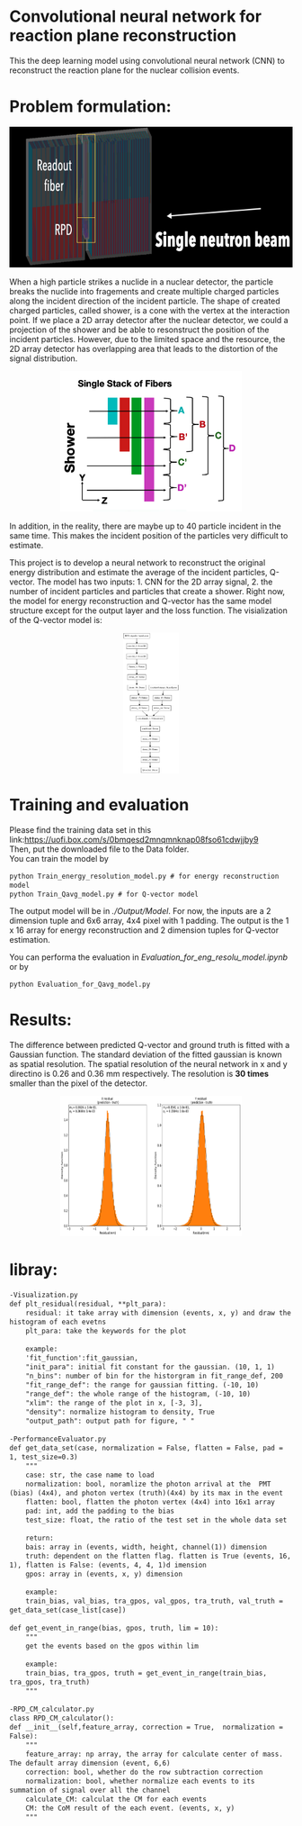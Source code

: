 # Convolutional neural network for reaction plane reconstruction

This the deep learning model using convolutional neural network (CNN) to reconstruct the reaction plane for the nuclear 
collision events.


# Problem formulation:


<p align="center">
<img src="https://github.com/shengy3/ML_RPD/blob/master/images/Experiment%20setup.png" width="600" height="250">
</p>

When a high particle strikes a nuclide in a nuclear detector, the particle breaks the nuclide into fragements and create multiple 
charged particles along the incident direction of the incident particle. The shape of created charged particles, called shower, is a cone with the vertex 
at the interaction point. If we place a 2D array detector after the nuclear detector, we could a projection of the shower and be able to resonstruct the position of the incident particles. However, due to the limited space and the resource, the 2D array detector has overlapping area that leads to the distortion of the signal distribution. 

<p align="center">
<img src="https://github.com/shengy3/ML_RPD/blob/master/images/RPD_structure.png" width="324" height="250">
</p>

In addition, in the reality, there are maybe up to 40 particle incident in the same time. This makes the incident position of the particles very difficult to estimate. 

This project is to develop a neural network to reconstruct the original energy distribution and estimate the average of the incident particles, Q-vector. The model has two inputs: 1. CNN for the 2D array signal, 2. the number of incident particles and particles that create a shower. Right now, the model for energy reconstruction and Q-vector has the same model structure except for the output layer and the loss function. The visialization of the Q-vector model is:

<p align="center">
<img src="https://github.com/shengy3/ML_RPD/blob/master/images/ML_model_structure.png" align="center" width="100" height="250" >
</p>

# Training and evaluation

Please find the training data set in this link:https://uofi.box.com/s/0bmqesd2mnqmnknap08fso61cdwjjby9  
Then, put the downloaded file to the Data folder.  
You can train the model by 

    python Train_energy_resolution_model.py # for energy reconstruction model
    python Train_Qavg_model.py # for Q-vector model

The output model will be in *./Output/Model*.
For now, the inputs are a 2 dimension tuple and 6x6 array, 4x4 pixel with 1 padding. The output is the 1 x 16 array for energy reconstruction and 2 dimension tuples for Q-vector estimation.

You can performa the evaluation in *Evaluation_for_eng_resolu_model.ipynb* or by
    
    python Evaluation_for_Qavg_model.py
# Results:
The difference between predicted Q-vector and ground truth is fitted with a Gaussian function. The standard deviation of the fitted gaussian is known as spatial resolution. The spatial resolution of the neural network in x and y directino is 0.26 and 0.36 mm respectively. The resolution is **30 times** smaller than the pixel of the detector. 
<p align="center">
<img src="https://github.com/shengy3/ML_RPD/blob/master/images/residual_result.pdf" width="324" height="250">
</p>

# libray:
    
    -Visualization.py
    def plt_residual(residual, **plt_para):
        residual: it take array with dimension (events, x, y) and draw the histogram of each evetns
        plt_para: take the keywords for the plot
        
        example: 
        'fit_function':fit_gaussian,
        "init_para": initial fit constant for the gaussian. (10, 1, 1)
        "n_bins": number of bin for the historgram in fit_range_def, 200
        "fit_range_def": the range for gaussian fitting. (-10, 10)
        "range_def": the whole range of the histogram, (-10, 10)
        "xlim": the range of the plot in x, [-3, 3],
        "density": normalize histogram to density, True
        "output_path": output path for figure, " "

    -PerformanceEvaluator.py
    def get_data_set(case, normalization = False, flatten = False, pad = 1, test_size=0.3)
        """
        case: str, the case name to load
        normalization: bool, noramlize the photon arrival at the  PMT (bias) (4x4), and photon vertex (truth)(4x4) by its max in the event
        flatten: bool, flatten the photon vertex (4x4) into 16x1 array
        pad: int, add the padding to the bias
        test_size: float, the ratio of the test set in the whole data set

        return:
        bais: array in (events, width, height, channel(1)) dimension
        truth: dependent on the flatten flag. flatten is True (events, 16, 1), flatten is False: (events, 4, 4, 1)d imension
        gpos: array in (events, x, y) dimension

        example:
        train_bias, val_bias, tra_gpos, val_gpos, tra_truth, val_truth = get_data_set(case_list[case])
    
    def get_event_in_range(bias, gpos, truth, lim = 10):
        """
        get the events based on the gpos within lim

        example:
        train_bias, tra_gpos, truth = get_event_in_range(train_bias, tra_gpos, tra_truth)
        """
    
    -RPD_CM_calculator.py
    class RPD_CM_calculator():
    def __init__(self,feature_array, correction = True,  normalization = False):
        """
        feature_array: np array, the array for calculate center of mass. The default array dimension (event, 6,6)
        correction: bool, whether do the row subtraction correction
        normalization: bool, whether normalize each events to its summation of signal over all the channel
        calculate_CM: calculat the CM for each events
        CM: the CoM result of the each event. (events, x, y)
        """
